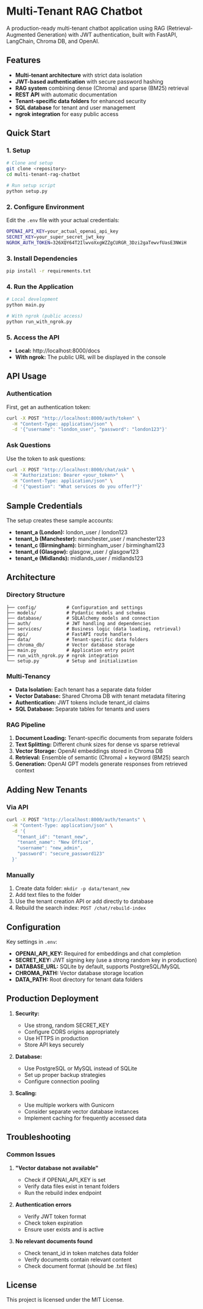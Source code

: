 # Multi-Tenant RAG Chatbot

A production-ready multi-tenant chatbot application using RAG (Retrieval-Augmented Generation) with JWT authentication, built with FastAPI, LangChain, Chroma DB, and OpenAI.

## Features

- **Multi-tenant architecture** with strict data isolation
- **JWT-based authentication** with secure password hashing
- **RAG system** combining dense (Chroma) and sparse (BM25) retrieval
- **REST API** with automatic documentation
- **Tenant-specific data folders** for enhanced security
- **SQL database** for tenant and user management
- **ngrok integration** for easy public access

## Quick Start

### 1. Setup

```bash
# Clone and setup
git clone <repository>
cd multi-tenant-rag-chatbot

# Run setup script
python setup.py
```

### 2. Configure Environment

Edit the `.env` file with your actual credentials:

```bash
OPENAI_API_KEY=your_actual_openai_api_key
SECRET_KEY=your_super_secret_jwt_key
NGROK_AUTH_TOKEN=326XQY64T2IlwvoXxgWZZgCURGR_3Dzi2gaTewvfUasE3NWiH
```

### 3. Install Dependencies

```bash
pip install -r requirements.txt
```

### 4. Run the Application

```bash
# Local development
python main.py

# With ngrok (public access)
python run_with_ngrok.py
```

### 5. Access the API

- **Local:** http://localhost:8000/docs
- **With ngrok:** The public URL will be displayed in the console

## API Usage

### Authentication

First, get an authentication token:

```bash
curl -X POST "http://localhost:8000/auth/token" \
  -H "Content-Type: application/json" \
  -d '{"username": "london_user", "password": "london123"}'
```

### Ask Questions

Use the token to ask questions:

```bash
curl -X POST "http://localhost:8000/chat/ask" \
  -H "Authorization: Bearer <your_token>" \
  -H "Content-Type: application/json" \
  -d '{"question": "What services do you offer?"}'
```

## Sample Credentials

The setup creates these sample accounts:

- **tenant_a (London):** london_user / london123
- **tenant_b (Manchester):** manchester_user / manchester123  
- **tenant_c (Birmingham):** birmingham_user / birmingham123
- **tenant_d (Glasgow):** glasgow_user / glasgow123
- **tenant_e (Midlands):** midlands_user / midlands123

## Architecture

### Directory Structure

```
├── config/           # Configuration and settings
├── models/           # Pydantic models and schemas
├── database/         # SQLAlchemy models and connection
├── auth/             # JWT handling and dependencies
├── services/         # Business logic (data loading, retrieval)
├── api/              # FastAPI route handlers
├── data/             # Tenant-specific data folders
├── chroma_db/        # Vector database storage
├── main.py           # Application entry point
├── run_with_ngrok.py # ngrok integration
└── setup.py          # Setup and initialization
```

### Multi-Tenancy

- **Data Isolation:** Each tenant has a separate data folder
- **Vector Database:** Shared Chroma DB with tenant metadata filtering
- **Authentication:** JWT tokens include tenant_id claims
- **SQL Database:** Separate tables for tenants and users

### RAG Pipeline

1. **Document Loading:** Tenant-specific documents from separate folders
2. **Text Splitting:** Different chunk sizes for dense vs sparse retrieval
3. **Vector Storage:** OpenAI embeddings stored in Chroma DB
4. **Retrieval:** Ensemble of semantic (Chroma) + keyword (BM25) search
5. **Generation:** OpenAI GPT models generate responses from retrieved context

## Adding New Tenants

### Via API

```bash
curl -X POST "http://localhost:8000/auth/tenants" \
  -H "Content-Type: application/json" \
  -d '{
    "tenant_id": "tenant_new",
    "tenant_name": "New Office",
    "username": "new_admin",
    "password": "secure_password123"
  }'
```

### Manually

1. Create data folder: `mkdir -p data/tenant_new`
2. Add text files to the folder
3. Use the tenant creation API or add directly to database
4. Rebuild the search index: `POST /chat/rebuild-index`

## Configuration

Key settings in `.env`:

- **OPENAI_API_KEY:** Required for embeddings and chat completion
- **SECRET_KEY:** JWT signing key (use a strong random key in production)
- **DATABASE_URL:** SQLite by default, supports PostgreSQL/MySQL
- **CHROMA_PATH:** Vector database storage location
- **DATA_PATH:** Root directory for tenant data folders

## Production Deployment

1. **Security:**
   - Use strong, random SECRET_KEY
   - Configure CORS origins appropriately
   - Use HTTPS in production
   - Store API keys securely

2. **Database:**
   - Use PostgreSQL or MySQL instead of SQLite
   - Set up proper backup strategies
   - Configure connection pooling

3. **Scaling:**
   - Use multiple workers with Gunicorn
   - Consider separate vector database instances
   - Implement caching for frequently accessed data

## Troubleshooting

### Common Issues

1. **"Vector database not available"**
   - Check if OPENAI_API_KEY is set
   - Verify data files exist in tenant folders
   - Run the rebuild index endpoint

2. **Authentication errors**
   - Verify JWT token format
   - Check token expiration
   - Ensure user exists and is active

3. **No relevant documents found**
   - Check tenant_id in token matches data folder
   - Verify documents contain relevant content
   - Check document format (should be .txt files)

## License

This project is licensed under the MIT License.